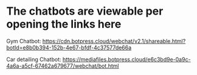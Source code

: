 The chatbots are viewable per opening the links here
=
Gym Chatbot: https://cdn.botpress.cloud/webchat/v2.1/shareable.html?botId=e8b0b394-152b-4e67-bfdf-4c37577de66a

Car detailing Chatbot: https://mediafiles.botpress.cloud/e6c3bd9e-0a9c-4a6a-a5cf-67462a679677/webchat/bot.html

                                              
